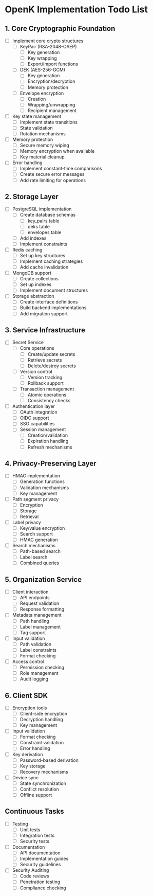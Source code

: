 # OpenK Implementation Todo List

## 1. Core Cryptographic Foundation
- [ ] Implement core crypto structures
  - [ ] KeyPair (RSA-2048-OAEP)
    - [ ] Key generation
    - [ ] Key wrapping
    - [ ] Export/import functions
  - [ ] DEK (AES-256-GCM)
    - [ ] Key generation
    - [ ] Encryption/decryption
    - [ ] Memory protection
  - [ ] Envelope encryption
    - [ ] Creation
    - [ ] Wrapping/unwrapping
    - [ ] Recipient management
- [ ] Key state management
  - [ ] Implement state transitions
  - [ ] State validation
  - [ ] Rotation mechanisms
- [ ] Memory protection
  - [ ] Secure memory wiping
  - [ ] Memory encryption when available
  - [ ] Key material cleanup
- [ ] Error handling
  - [ ] Implement constant-time comparisons
  - [ ] Create secure error messages
  - [ ] Add rate limiting for operations

## 2. Storage Layer
- [ ] PostgreSQL implementation
  - [ ] Create database schemas
    - [ ] key_pairs table
    - [ ] deks table
    - [ ] envelopes table
  - [ ] Add indexes
  - [ ] Implement constraints
- [ ] Redis caching
  - [ ] Set up key structures
  - [ ] Implement caching strategies
  - [ ] Add cache invalidation
- [ ] MongoDB support
  - [ ] Create collections
  - [ ] Set up indexes
  - [ ] Implement document structures
- [ ] Storage abstraction
  - [ ] Create interface definitions
  - [ ] Build backend implementations
  - [ ] Add migration support

## 3. Service Infrastructure
- [ ] Secret Service
  - [ ] Core operations
    - [ ] Create/update secrets
    - [ ] Retrieve secrets
    - [ ] Delete/destroy secrets
  - [ ] Version control
    - [ ] Version tracking
    - [ ] Rollback support
  - [ ] Transaction management
    - [ ] Atomic operations
    - [ ] Consistency checks
- [ ] Authentication layer
  - [ ] OAuth integration
  - [ ] OIDC support
  - [ ] SSO capabilities
  - [ ] Session management
    - [ ] Creation/validation
    - [ ] Expiration handling
    - [ ] Refresh mechanisms

## 4. Privacy-Preserving Layer
- [ ] HMAC implementation
  - [ ] Generation functions
  - [ ] Validation mechanisms
  - [ ] Key management
- [ ] Path segment privacy
  - [ ] Encryption
  - [ ] Storage
  - [ ] Retrieval
- [ ] Label privacy
  - [ ] Key/value encryption
  - [ ] Search support
  - [ ] HMAC generation
- [ ] Search mechanisms
  - [ ] Path-based search
  - [ ] Label search
  - [ ] Combined queries

## 5. Organization Service
- [ ] Client interaction
  - [ ] API endpoints
  - [ ] Request validation
  - [ ] Response formatting
- [ ] Metadata management
  - [ ] Path handling
  - [ ] Label management
  - [ ] Tag support
- [ ] Input validation
  - [ ] Path validation
  - [ ] Label constraints
  - [ ] Format checking
- [ ] Access control
  - [ ] Permission checking
  - [ ] Role management
  - [ ] Audit logging

## 6. Client SDK
- [ ] Encryption tools
  - [ ] Client-side encryption
  - [ ] Decryption handling
  - [ ] Key management
- [ ] Input validation
  - [ ] Format checking
  - [ ] Constraint validation
  - [ ] Error handling
- [ ] Key derivation
  - [ ] Password-based derivation
  - [ ] Key storage
  - [ ] Recovery mechanisms
- [ ] Device sync
  - [ ] State synchronization
  - [ ] Conflict resolution
  - [ ] Offline support

## Continuous Tasks
- [ ] Testing
  - [ ] Unit tests
  - [ ] Integration tests
  - [ ] Security tests
- [ ] Documentation
  - [ ] API documentation
  - [ ] Implementation guides
  - [ ] Security guidelines
- [ ] Security Auditing
  - [ ] Code reviews
  - [ ] Penetration testing
  - [ ] Compliance checking